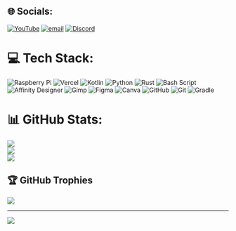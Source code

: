 
## 🌐 Socials:
[![YouTube](https://img.shields.io/badge/YouTube-%23FF0000.svg?logo=YouTube&logoColor=white)](https://youtube.com/@valaxiar) [![email](https://img.shields.io/badge/Email-D14836?logo=gmail&logoColor=white)](mailto:tai@valaxiar.xyz) [![Discord](https://img.shields.io/badge/Discord-%237289DA.svg?logo=discord&logoColor=white)](https://discord.com/users/739644629187559445)

# 💻 Tech Stack:
![Raspberry Pi](https://img.shields.io/badge/-Raspberry_Pi-C51A4A?style=for-the-badge&logo=Raspberry-Pi) ![Vercel](https://img.shields.io/badge/vercel-%23000000.svg?style=for-the-badge&logo=vercel&logoColor=white) ![Kotlin](https://img.shields.io/badge/kotlin-%237F52FF.svg?style=for-the-badge&logo=kotlin&logoColor=white) ![Python](https://img.shields.io/badge/python-3670A0?style=for-the-badge&logo=python&logoColor=ffdd54) ![Rust](https://img.shields.io/badge/rust-%23000000.svg?style=for-the-badge&logo=rust&logoColor=white) ![Bash Script](https://img.shields.io/badge/bash_script-%23121011.svg?style=for-the-badge&logo=gnu-bash&logoColor=white) ![Affinity Designer](https://img.shields.io/badge/affinity%20desginer-%231B72BE.svg?style=for-the-badge&logo=affinity-designer&logoColor=white) ![Gimp](https://img.shields.io/badge/Gimp-657D8B?style=for-the-badge&logo=gimp&logoColor=FFFFFF) ![Figma](https://img.shields.io/badge/figma-%23F24E1E.svg?style=for-the-badge&logo=figma&logoColor=white) ![Canva](https://img.shields.io/badge/Canva-%2300C4CC.svg?style=for-the-badge&logo=Canva&logoColor=white) ![GitHub](https://img.shields.io/badge/github-%23121011.svg?style=for-the-badge&logo=github&logoColor=white) ![Git](https://img.shields.io/badge/git-%23F05033.svg?style=for-the-badge&logo=git&logoColor=white) ![Gradle](https://img.shields.io/badge/Gradle-02303A.svg?style=for-the-badge&logo=Gradle&logoColor=white)
# 📊 GitHub Stats:
![](https://github-readme-stats.vercel.app/api?username=valaxiar&theme=nord&hide_border=false&include_all_commits=true&count_private=true)<br/>
![](https://nirzak-streak-stats.vercel.app/?user=valaxiar&theme=nord&hide_border=false)<br/>
![](https://github-readme-stats.vercel.app/api/top-langs/?username=valaxiar&theme=nord&hide_border=false&include_all_commits=true&count_private=true&layout=compact)

## 🏆 GitHub Trophies
![](https://github-profile-trophy.vercel.app/?username=valaxiar&theme=nord&no-frame=false&no-bg=false&margin-w=4)

---
[![](https://visitcount.itsvg.in/api?id=valaxiar&icon=0&color=0)](https://visitcount.itsvg.in)

<!-- Proudly created with GPRM ( https://gprm.itsvg.in ) -->

